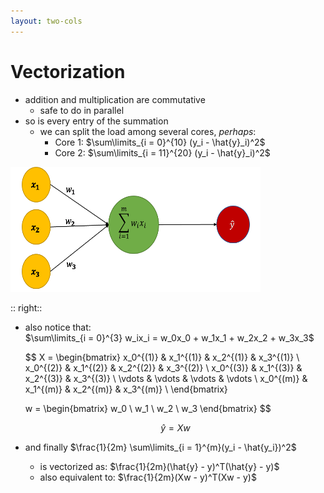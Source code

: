 ```yaml
---
layout: two-cols
---
```


<style>
  .neuron {
    width: 400px;
    height: 200px;
  }
</style>

# Vectorization

- addition and multiplication are commutative
  * safe to do in parallel
- so is every entry of the summation
  * we can split the load among several cores, _perhaps_:
    + Core 1: $\sum\limits_{i = 0}^{10} (y_i - \hat{y}_i)^2$
    + Core 2: $\sum\limits_{i = 11}^{20} (y_i - \hat{y}_i)^2$

<img class="neuron" alt="neuron" src="/images/single-neuron.png" />

:: right::

- also notice that:  
  $\sum\limits_{i = 0}^{3} w_ix_i = w_0x_0 + w_1x_1 + w_2x_2 + w_3x_3$
  
  $$
    X = \begin{bmatrix}
          x_0^{(1)} & x_1^{(1)} & x_2^{(1)} & x_3^{(1)} \\
          x_0^{(2)} & x_1^{(2)} & x_2^{(2)} & x_3^{(2)} \\
          x_0^{(3)} & x_1^{(3)} & x_2^{(3)} & x_3^{(3)} \\
          \vdots  & \vdots  & \vdots  & \vdots  \\
          x_0^{(m)} & x_1^{(m)} & x_2^{(m)} & x_3^{(m)} \\
        \end{bmatrix} 
      
    w = \begin{bmatrix}
          w_0 \\
          w_1 \\
          w_2 \\
          w_3
        \end{bmatrix}
  $$

  $$
    \hat{y} = Xw
  $$

- and finally $\frac{1}{2m} \sum\limits_{i = 1}^{m}(y_i - \hat{y_i})^2$
  + is vectorized as: $\frac{1}{2m}(\hat{y} - y)^T(\hat{y} - y)$
  + also equivalent to: $\frac{1}{2m}(Xw - y)^T(Xw - y)$
